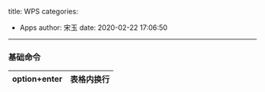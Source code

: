title: WPS
categories:
 - Apps
author: 宋玉
date: 2020-02-22 17:06:50
---
<a name="STKuw"></a>
### 基础命令

| option+enter | 表格内换行 |
| --- | --- |


